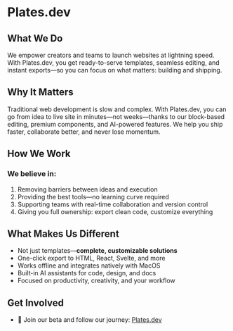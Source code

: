 # Plates.dev

## What We Do
We empower creators and teams to launch websites at lightning speed. With Plates.dev, you get ready-to-serve templates, seamless editing, and instant exports—so you can focus on what matters: building and shipping.

## Why It Matters
Traditional web development is slow and complex. With Plates.dev, you can go from idea to live site in minutes—not weeks—thanks to our block-based editing, premium components, and AI-powered features. We help you ship faster, collaborate better, and never lose momentum.

## How We Work
### We believe in:
1. Removing barriers between ideas and execution
2. Providing the best tools—no learning curve required
3. Supporting teams with real-time collaboration and version control
4. Giving you full ownership: export clean code, customize everything

## What Makes Us Different
- Not just templates—**complete, customizable solutions**
- One-click export to HTML, React, Svelte, and more
- Works offline and integrates natively with MacOS
- Built-in AI assistants for code, design, and docs
- Focused on productivity, creativity, and your workflow

## Get Involved
- 👥 Join our beta and follow our journey: [Plates.dev](https://plates.dev)
